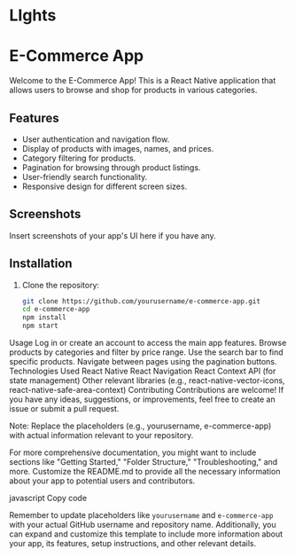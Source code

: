 # LIghts

# E-Commerce App

Welcome to the E-Commerce App! This is a React Native application that allows users to browse and shop for products in various categories.

## Features

- User authentication and navigation flow.
- Display of products with images, names, and prices.
- Category filtering for products.
- Pagination for browsing through product listings.
- User-friendly search functionality.
- Responsive design for different screen sizes.

## Screenshots

Insert screenshots of your app's UI here if you have any.

## Installation

1. Clone the repository:

   ```bash
   git clone https://github.com/yourusername/e-commerce-app.git
   cd e-commerce-app
   npm install
   npm start
   ```

Usage
Log in or create an account to access the main app features.
Browse products by categories and filter by price range.
Use the search bar to find specific products.
Navigate between pages using the pagination buttons.
Technologies Used
React Native
React Navigation
React Context API (for state management)
Other relevant libraries (e.g., react-native-vector-icons, react-native-safe-area-context)
Contributing
Contributions are welcome! If you have any ideas, suggestions, or improvements, feel free to create an issue or submit a pull request.

Note: Replace the placeholders (e.g., yourusername, e-commerce-app) with actual information relevant to your repository.

For more comprehensive documentation, you might want to include sections like "Getting Started," "Folder Structure," "Troubleshooting," and more. Customize the README.md to provide all the necessary information about your app to potential users and contributors.

javascript
Copy code

Remember to update placeholders like `yourusername` and `e-commerce-app` with your actual GitHub username and repository name. Additionally, you can expand and customize this template to include more information about your app, its features, setup instructions, and other relevant details.
